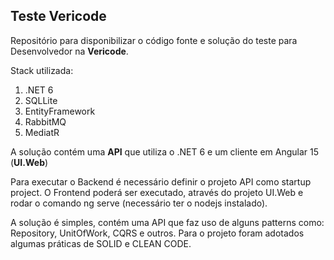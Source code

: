 <h2><b>Teste Vericode</b></h2>

Repositório para disponibilizar o código fonte e solução do teste para Desenvolvedor na <strong>Vericode</strong>.

Stack utilizada:

1.  .NET 6 
2.  SQLLite
3.  EntityFramework
4.  RabbitMQ
5.  MediatR

<p>A solução contém uma <strong>API</strong> que utiliza o .NET 6 e um cliente em Angular 15 (<strong>UI.Web</strong>)</p>
<p>Para executar o Backend é necessário definir o projeto API como startup project. O Frontend poderá ser executado, através do projeto UI.Web e rodar o comando ng serve (necessário ter o nodejs instalado).</p>
<p>A solução é simples, contém uma API que faz uso de alguns patterns como: Repository, UnitOfWork, CQRS e outros. Para o projeto foram adotados algumas práticas de SOLID e CLEAN CODE.</p>

